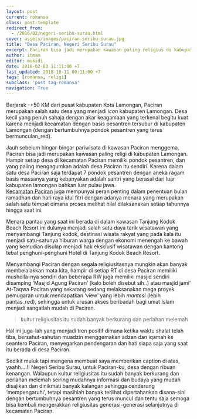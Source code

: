 ```yaml
---
layout: post
current: romansa
class: post-template
redirect_from:
  - /2016/02/negeri-seribu-surau.html
cover: assets/images/paciran-seribu-surau.jpg
title: "Desa Paciran, Negeri Seribu Surau"
excerpt: Paciran bisa jadi merupakan kawasan paling religius di kabupaten Lamongan, hampir setiap RT di desa Paciran memiliki musholla-nya sendiri
author: itmam
editor: mukidi
date: 2016-02-03 11:11:00 +7
last_updated: 2018-10-11 00:11:00 +7
tags: [romansa, religi]
subclass: 'post tag-romansa'
navigation: True
---
```


Berjarak -+50 KM dari pusat kabupaten Kota Lamongan, Paciran merupakan salah satu desa yang menjadi _icon_ kabupaten Lamongan. Desa kecil yang penuh sahaja dengan akar keagamaan yang terkenal begitu kuat karena menjadi kecamatan dengan basis pesantren tersubur di kabupaten Lamongan (dengan bertumbuhnya pondok pesantren yang terus bermunculan_red).

Jauh sebelum hingar-bingar pariwisata di kawasan Paciran menggema, Paciran bisa jadi merupakan kawasan paling religi di kabupaten Lamongan. Hampir setiap desa di kecamatan Paciran memiliki pondok pesantren, dan yang paling mengagumkan adalah desa Paciran itu sendiri. Karena dalam satu desa Paciran saja terdapat 7 pondok pesantren dengan aneka ragam basis massanya yang kebanyakan adalah santri yang berasal dari luar kabupaten lamongan bahkan luar pulau jawa.<br />
<a href="https://www.paciran.com">Kecamatan Paciran</a> juga mempunyai peran penting dalam penentuan bulan ramadhan dan hari raya idul fitri dengan adanya menara yang merupakan salah satu tempat dimana proses melihat hilal dilaksanakan setiap tahunnya hingga saat ini.

Menara pantau yang saat ini berada di dalam kawasan Tanjung Kodok Beach Resort ini dulunya menjadi salah satu daya tarik wisatawan yang menyambangi Tanjung kodok, destinasi wisata rakyat yang pada kala itu menjadi satu-satunya hiburan warga dengan ekonomi menengah ke bawah yang kemudian disulap menjadi hak eksklusif wisatawan dengan kantong tebal penghuni-penghuni Hotel di Tanjung Kodok Beach Resort.

Menyambangi Paciran dengan segala religiusitasnya mungkin akan banyak membelalakkan mata kita, hampir di setiap RT di desa Paciran memiliki musholla-nya sendiri dan beberapa RW juga memiliki masjid sendiri disamping ‘Masjid Agung Paciran’ (kalo boleh disebut sih..) atau masjid jami’ At-Taqwa Paciran yang sekarang sedang melaksanakan mega proyek pemugaran untuk mendapatkan ‘view’ yang lebih _mantesi_ (lebih pantas_red), sehingga untuk urusan akses beribadah bagi umat Islam menjadi sangatlah mudah di Paciran.

> kultur religiusitas itu sudah banyak berkurang dan perlahan melemah

Hal ini juga-lah yang menjadi tren positif dimana ketika waktu shalat telah tiba, bersahut-sahutan muadzin menggemakan adzan dan iqamah ke seantero Paciran, menyegarkan pendengaran dan hati siapa saja yang saat itu berada di desa Paciran.

Sedikit muluk tapi mengena membuat saya memberikan caption di atas, yaahh….!! Negeri Seribu Surau, untuk Paciran-ku, desa dengan ribuan kenangan. Walaupun kultur religiusitas itu sudah banyak berkurang dan perlahan melemah seiring mudahnya informasi dan budaya yang mudah disajikan dan dinikmati banyak kalangan sehingga cenderung ‘mempengaruhi’, tetapi masihlah banyak terlihat dipertahankan disana-sini dengan bertumbuhnya pesantren yang terus muncul dan tentu saja semoga bisa kembali mengerakkan religiusitas generasi-generasi selanjutnya di kecamatan Paciran.

